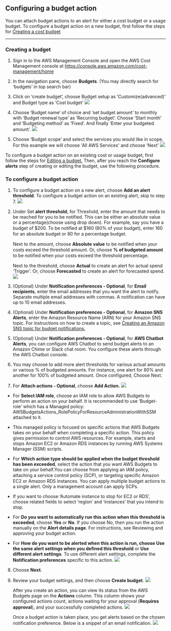 ## Configuring a budget action

You can attach budget actions to an alert for either a cost budget or a usage budget. To configure a budget action on a new budget, first follow the steps for <a href="https://docs.aws.amazon.com/cost-management/latest/userguide/create-cost-budget.html" target="_blank">Creating a cost budget</a>

---

### Creating a budget

1.	Sign in to the AWS Management Console and open the AWS Cost Management console at <a href="https://docs.aws.amazon.com/cost-management/latest/userguide/create-cost-budget.html" target="_blank">https://console.aws.amazon.com/cost-management/home</a>

2.	In the navigation pane, choose **Budgets**. (You may directly search for ‘budgets’ in top search bar)

3.	Click on ‘create budget’, choose Budget setup as ‘Customize(advanced)’ and Budget type as ‘Cost budget’
    ![](https://raw.githubusercontent.com/ResearchComputing/Documentation/master/docs/cloud/aws/budget-actions/images/1.png)

4.	Choose ‘Budget name’ of choice and ‘set budget amount’ to monthly with ‘Budget renewal type’ as ‘Recurring budget’. Choose ‘Start month’ and ‘Budgeting method’ as ‘Fixed’. And finally ‘Enter your budgeted amount’.
    ![](https://raw.githubusercontent.com/ResearchComputing/Documentation/master/docs/cloud/aws/budget-actions/images/2.png)

5.	Choose ‘Budget scope’ and select the services you would like in scope. For this example we will choose 'All AWS Services' and choose ‘Next’
    ![](https://raw.githubusercontent.com/ResearchComputing/Documentation/master/docs/cloud/aws/budget-actions/images/3.png)

To configure a budget action on an existing cost or usage budget, first follow the steps for <a href="https://docs.aws.amazon.com/cost-management/latest/userguide/create-cost-budget.html" target="_blank">Editing a budget.</a> Then, after you reach the **Configure alerts** step of creating or editing the budget, use the following procedure.


### To configure a budget action

1.	To configure a budget action on a new alert, choose **Add an alert threshold**. To configure a budget action on an existing alert, skip to step 7.
    ![](https://raw.githubusercontent.com/ResearchComputing/Documentation/master/docs/cloud/aws/budget-actions/images/4.png)

2.	Under Set **alert threshold**, for Threshold, enter the amount that needs to be reached for you to be notified. This can be either an absolute value or a percentage(choose using drop down). For example, say you have a budget of $200. To be notiﬁed at $160 (80% of your budget), enter 160 for an absolute budget or 80 for a percentage budget.

    Next to the amount, choose **Absolute value** to be notiﬁed when your costs exceed the threshold amount. Or, choose **% of budgeted amount** to be notiﬁed when your costs exceed the threshold percentage.

    Next to the threshold, choose **Actual** to create an alert for actual spend ‘Trigger’. Or, choose **Forecasted** to create an alert for forecasted spend.
    ![](https://raw.githubusercontent.com/ResearchComputing/Documentation/master/docs/cloud/aws/budget-actions/images/5.png)

3.	(Optional) Under **Notification preferences - Optional**, for **Email recipients**, enter the email addresses that you want the alert to notify. Separate multiple email addresses with commas. A notification can have up to 10 email addresses.

4.	(Optional) Under **Notification preferences - Optional**, for **Amazon SNS Alerts**, enter the Amazon Resource Name (ARN) for your Amazon SNS topic. For instructions on how to create a topic, see <a href="https://docs.aws.amazon.com/cost-management/latest/userguide/create-cost-budget.html" target="_blank">Creating an Amazon SNS topic for budget notifications.</a>

5.	  (Optional) Under **Notification preferences - Optional**, for **AWS Chatbot Alerts**, you can configure AWS Chatbot to send budget alerts to an Amazon Chime or Slack chat room. You configure these alerts through the AWS Chatbot console.

6.	 You may choose to add more alert thresholds for various actual amounts or various % of budgeted amounts. For instance, one alert for 80% and another for 100% of budgeted amount. Once configured, Choose Next.

7.	  For **Attach actions - Optional**, choose **Add Action.**
![](https://raw.githubusercontent.com/ResearchComputing/Documentation/master/docs/cloud/aws/budget-actions/images/6.png)
* For **Select IAM role**, choose an IAM role to allow AWS Budgets to perform an action on your behalf. It is recommended to use ‘Budget-role’ which has a Managed policy: AWSBudgetsActions_RolePolicyForResourceAdministrationWithSSM attached to it. 

* This managed policy is focused on specific actions that AWS Budgets takes on your behalf when completing a specific action. This policy gives permission to control AWS resources. For example, starts and stops Amazon EC2 or Amazon RDS instances by running AWS Systems Manager (SSM) scripts.

* For **Which action type should be applied when the budget threshold has been exceeded**, select the action that you want AWS Budgets to take on your behalf.You can choose from applying an IAM policy, attaching a service control policy (SCP), or targeting speciﬁc Amazon EC2 or Amazon RDS instances. You can apply multiple budget actions to a single alert. Only a management account can apply SCPs.

* If you want to choose ‘Automate instance to stop for EC2 or RDS’, choose related fields to select ‘region’ and ‘instances’ that you intend to stop.

* For **Do you want to automatically run this action when this threshold is exceeded**, choose **Yes** or **No**. If you choose No, then you run the action manually on the **Alert details page**. For instructions, see Reviewing and approving your budget action.

* For **How do you want to be alerted when this action is run, choose Use the same alert settings when you defined this threshold** or **Use different alert settings**. To use different alert settings, complete the **Notification preferences** specific to this action.
    ![](https://raw.githubusercontent.com/ResearchComputing/Documentation/master/docs/cloud/aws/budget-actions/images/7.png)

8.	Choose **Next**.

9.	Review your budget settings, and then choose **Create budget**.
    ![](https://raw.githubusercontent.com/ResearchComputing/Documentation/master/docs/cloud/aws/budget-actions/images/8.png)

    After you create an action, you can view its status from the AWS Budgets page on the **Actions** column. This column shows your configured actions count, actions waiting for your approval (**Requires approval**), and your successfully completed actions.
        ![](https://raw.githubusercontent.com/ResearchComputing/Documentation/master/docs/cloud/aws/budget-actions/images/9.png)

    Once a budget action is taken place, you get alerts based on the chosen notification preference. Below is a snippet of an email notification.
        ![](https://raw.githubusercontent.com/ResearchComputing/Documentation/master/docs/cloud/aws/budget-actions/images/10.png)
